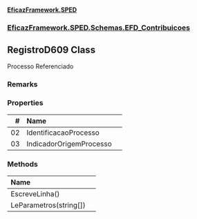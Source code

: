 #### [EficazFramework.SPED](EficazFrameworkSPED.md 'EficazFramework SPED')
### [EficazFramework.SPED.Schemas.EFD_Contribuicoes](EficazFramework.SPED.Schemas.EFD_Contribuicoes.md 'EficazFramework.SPED.Schemas.EFD_Contribuicoes')

## RegistroD609 Class

Processo Referenciado

### Remarks
### Properties

| # | Name | |
| ---: | :--- | :--- |
| 02 | IdentificacaoProcesso |  |
| 03 | IndicadorOrigemProcesso |  |
### Methods

| Name | |
| :--- | :--- |
| EscreveLinha() |  |
| LeParametros(string[]) |  |
